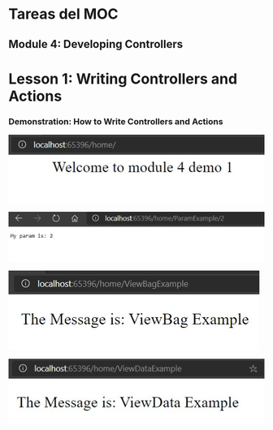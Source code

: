 # Tareas del MOC

## Module 4: Developing Controllers

# Lesson 1: Writing Controllers and Actions

### Demonstration: How to Write Controllers and Actions



![](./img/Captura1.jpg)









![](./img/Captura2.jpg)





![](./img/Captura3.jpg)



![](./img/Captura4.jpg)